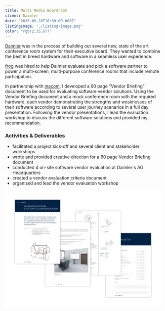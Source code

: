 ```yaml
---
title: Multi Media Boardroom
client: Daimler
date: "2015-09-28T16:00:00.000Z"
listingImage: "./listing-image.png"
color: "rgb(2,35,67)"
---
```


[Daimler](https://www.daimler.com/en/) was in the process of building out several new, state of the art conference room system for their executive board. They wanted to combine the best in breed hardware and software in a seamless user experience.

[frog](https://www.frogdesign.com/) was hired to help Daimler evaluate and pick a software partner to power a multi-screen, multi-purpose conference rooms that include remote participation.

In partnership with [macom](https://www.macom.de/en/), I developed a 60 page "Vendor Briefing" document to be used for evaluating software vendor solutions. Using the Vendor Briefing document and a mock conference room with the required hardware, each vendor demonstrating the strengths and weaknesses of their software according to several user journey scenarios in a full day presentation. Following the vendor presentations, I lead the evaluation workshop to discuss the different software solutions and provided my recommendation.

### Activities & Deliverables

* facilitated a project kick-off and several client and stakeholder workshops
* wrote and provided creative direction for a 60 page Vendor Briefing document
* conducted 4 on-site software vendor evaluation at Daimler's AG Headquarters
* created a vendor evaluation criteria document
* organized and lead the vendor evaluation workshop

![Daimler Vendor Briefing](./Daimler-Page-01.png)
